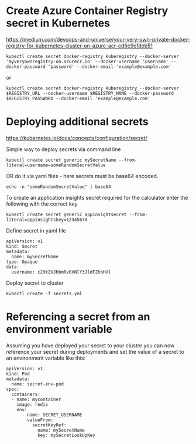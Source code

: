 # Create Azure Container Registry secret in Kubernetes
https://medium.com/devoops-and-universe/your-very-own-private-docker-registry-for-kubernetes-cluster-on-azure-acr-ed6c9efdeb51

```
kubectl create secret docker-registry kuberegistry --docker-server 'myveryownregistry-on.azurecr.io' --docker-username 'username' --docker-password 'password' --docker-email 'example@example.com'

```

or

```
kubectl create secret docker-registry kuberegistry --docker-server $REGISTRY_URL --docker-username $REGISTRY_NAME --docker-password $REGISTRY_PASSWORD --docker-email 'example@example.com'
```

# Deploying additional secrets
https://kubernetes.io/docs/concepts/configuration/secret/

Simple way to deploy secrets via command line
```
kubectl create secret generic mySecretName --from-literal=username=someRandomSecretValue
```
OR do it via yaml files  - here secrets must be base64 encoded.
~~~
echo -n "someRandomSecretValue" | base64
~~~

To create an application insights secret required for the calculator enter the following with the correct key
~~~
kubectl create secret generic appinsightsecret --from-literal=appinsightskey=12345678
~~~

Define secret in yaml file
```
apiVersion: v1
kind: Secret
metadata:
  name: mySecretName
type: Opaque
data:
  username: c29tZVJhbmRvbVNlY3JldFZhbHVl
```

Deploy secret to cluster
```
kubectl create -f secrets.yml
```

# Referencing a secret from an environment variable

Assuming you have deployed your secret to your cluster you can now reference your secret during deployments and set the value of a secret to an environment variable like this:

```
apiVersion: v1
kind: Pod
metadata:
  name: secret-env-pod
spec:
  containers:
  - name: mycontainer
    image: redis
    env:
      - name: SECRET_USERNAME
        valueFrom:
          secretKeyRef:
            name: mySecretName
            key: mySecretLookUpKey
```
